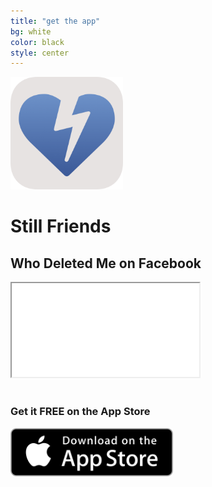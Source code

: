 ```yaml
---
title: "get the app"
bg: white
color: black
style: center
---
```


<img src="/img/Icon-Rounded-512.png" width="180" />

# Still Friends

## Who Deleted Me on Facebook

<div class="icontain"><iframe src="//www.youtube.com/embed/UEilpSYl_hQ?showinfo=0&amp;rel=0&amp;controls=0" allowfullscreen></iframe></div>
<br>

### Get it **FREE** on the App Store

<a href="{{ site.appstore_link }}"><img src="img/Download_on_the_App_Store_Badge_US-UK_135x40.svg" width="260"></a>
